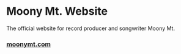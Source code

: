 # Moony Mt. Website

The official website for record producer and songwriter Moony Mt.

### [moonymt.com](https://www.moonymt.com/)

